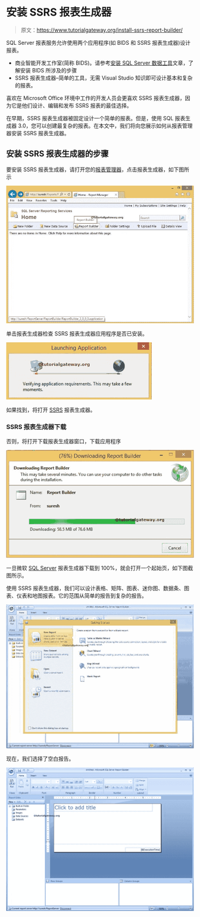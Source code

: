 # 安装 SSRS 报表生成器

> 原文：<https://www.tutorialgateway.org/install-ssrs-report-builder/>

SQL Server 报表服务允许使用两个应用程序(如 BIDS 和 SSRS 报表生成器)设计报表。

*   商业智能开发工作室(简称 BIDS)。请参考[安装 SQL Server 数据工具](https://www.tutorialgateway.org/install-sql-server-data-tools/)文章，了解安装 BIDS 所涉及的步骤
*   SSRS 报表生成器–简单的工具，无需 Visual Studio 知识即可设计基本和复杂的报表。

喜欢在 Microsoft Office 环境中工作的开发人员会更喜欢 SSRS 报表生成器，因为它是他们设计、编辑和发布 SSRS 报表的最佳选择。

在早期，SSRS 报表生成器被固定设计一个简单的报表。但是，使用 SQL 报表生成器 3.0，您可以创建最复杂的报表。在本文中，我们将向您展示如何从报表管理器安装 SSRS 报表生成器。

## 安装 SSRS 报表生成器的步骤

要安装 SSRS 报表生成器，请打开您的[报表管理器](https://www.tutorialgateway.org/sql-server-reporting-services-configuration-manager/)，点击报表生成器，如下图所示

![SSRS Report Builder Installation 1](img/97faee5a880510fe650603baa4220d14.png)

单击报表生成器检查 SSRS 报表生成器应用程序是否已安装。

![SSRS Report Builder Installation 2](img/c227c7f9c25a15b556639441ffb79d23.png)

如果找到，将打开 [SSRS](https://www.tutorialgateway.org/ssrs/) 报表生成器。

### SSRS 报表生成器下载

否则，将打开下载报表生成器窗口，下载应用程序

![Install SSRS Report builder 3](img/a9738cdffb42ecafeab5c12e875b9d08.png)

一旦微软 [SQL Server](https://www.tutorialgateway.org/sql/) 报表生成器下载到 100%，就会打开一个起始页，如下图截图所示。

使用 SSRS 报表生成器，我们可以设计表格、矩阵、图表、迷你图、数据条、图表、仪表和地图报表。它的范围从简单的报告到复杂的报告。

![Install SSRS Report builder 4](img/ed2691b211f2b609577489fb9dd82938.png)

现在，我们选择了空白报告。

![SSRS Report Builder Installation 1](img/a3a7ae344613732d2b639dc73930c9b3.png)